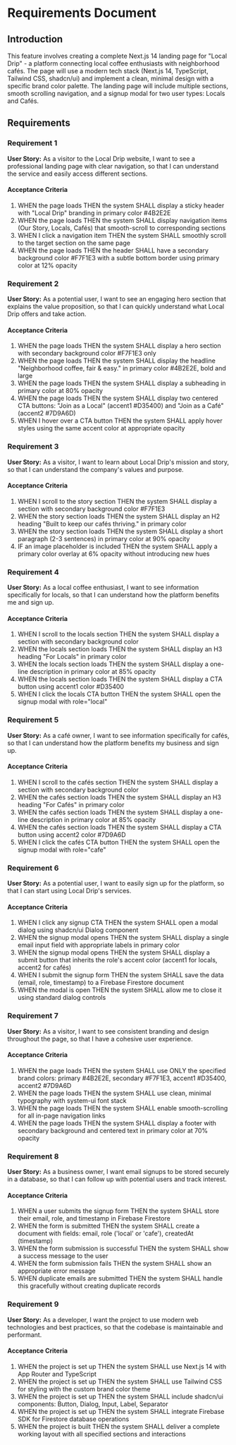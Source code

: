# Requirements Document

## Introduction

This feature involves creating a complete Next.js 14 landing page for "Local Drip" - a platform connecting local coffee enthusiasts with neighborhood cafés. The page will use a modern tech stack (Next.js 14, TypeScript, Tailwind CSS, shadcn/ui) and implement a clean, minimal design with a specific brand color palette. The landing page will include multiple sections, smooth scrolling navigation, and a signup modal for two user types: Locals and Cafés.

## Requirements

### Requirement 1

**User Story:** As a visitor to the Local Drip website, I want to see a professional landing page with clear navigation, so that I can understand the service and easily access different sections.

#### Acceptance Criteria

1. WHEN the page loads THEN the system SHALL display a sticky header with "Local Drip" branding in primary color #4B2E2E
2. WHEN the page loads THEN the system SHALL display navigation items (Our Story, Locals, Cafés) that smooth-scroll to corresponding sections
3. WHEN I click a navigation item THEN the system SHALL smoothly scroll to the target section on the same page
4. WHEN the page loads THEN the header SHALL have a secondary background color #F7F1E3 with a subtle bottom border using primary color at 12% opacity

### Requirement 2

**User Story:** As a potential user, I want to see an engaging hero section that explains the value proposition, so that I can quickly understand what Local Drip offers and take action.

#### Acceptance Criteria

1. WHEN the page loads THEN the system SHALL display a hero section with secondary background color #F7F1E3 only
2. WHEN the page loads THEN the system SHALL display the headline "Neighborhood coffee, fair & easy." in primary color #4B2E2E, bold and large
3. WHEN the page loads THEN the system SHALL display a subheading in primary color at 80% opacity
4. WHEN the page loads THEN the system SHALL display two centered CTA buttons: "Join as a Local" (accent1 #D35400) and "Join as a Café" (accent2 #7D9A6D)
5. WHEN I hover over a CTA button THEN the system SHALL apply hover styles using the same accent color at appropriate opacity

### Requirement 3

**User Story:** As a visitor, I want to learn about Local Drip's mission and story, so that I can understand the company's values and purpose.

#### Acceptance Criteria

1. WHEN I scroll to the story section THEN the system SHALL display a section with secondary background color #F7F1E3
2. WHEN the story section loads THEN the system SHALL display an H2 heading "Built to keep our cafés thriving." in primary color
3. WHEN the story section loads THEN the system SHALL display a short paragraph (2-3 sentences) in primary color at 90% opacity
4. IF an image placeholder is included THEN the system SHALL apply a primary color overlay at 6% opacity without introducing new hues

### Requirement 4

**User Story:** As a local coffee enthusiast, I want to see information specifically for locals, so that I can understand how the platform benefits me and sign up.

#### Acceptance Criteria

1. WHEN I scroll to the locals section THEN the system SHALL display a section with secondary background color
2. WHEN the locals section loads THEN the system SHALL display an H3 heading "For Locals" in primary color
3. WHEN the locals section loads THEN the system SHALL display a one-line description in primary color at 85% opacity
4. WHEN the locals section loads THEN the system SHALL display a CTA button using accent1 color #D35400
5. WHEN I click the locals CTA button THEN the system SHALL open the signup modal with role="local"

### Requirement 5

**User Story:** As a café owner, I want to see information specifically for cafés, so that I can understand how the platform benefits my business and sign up.

#### Acceptance Criteria

1. WHEN I scroll to the cafés section THEN the system SHALL display a section with secondary background color
2. WHEN the cafés section loads THEN the system SHALL display an H3 heading "For Cafés" in primary color
3. WHEN the cafés section loads THEN the system SHALL display a one-line description in primary color at 85% opacity
4. WHEN the cafés section loads THEN the system SHALL display a CTA button using accent2 color #7D9A6D
5. WHEN I click the cafés CTA button THEN the system SHALL open the signup modal with role="cafe"

### Requirement 6

**User Story:** As a potential user, I want to easily sign up for the platform, so that I can start using Local Drip's services.

#### Acceptance Criteria

1. WHEN I click any signup CTA THEN the system SHALL open a modal dialog using shadcn/ui Dialog component
2. WHEN the signup modal opens THEN the system SHALL display a single email input field with appropriate labels in primary color
3. WHEN the signup modal opens THEN the system SHALL display a submit button that inherits the role's accent color (accent1 for locals, accent2 for cafés)
4. WHEN I submit the signup form THEN the system SHALL save the data (email, role, timestamp) to a Firebase Firestore document
5. WHEN the modal is open THEN the system SHALL allow me to close it using standard dialog controls

### Requirement 7

**User Story:** As a visitor, I want to see consistent branding and design throughout the page, so that I have a cohesive user experience.

#### Acceptance Criteria

1. WHEN the page loads THEN the system SHALL use ONLY the specified brand colors: primary #4B2E2E, secondary #F7F1E3, accent1 #D35400, accent2 #7D9A6D
2. WHEN the page loads THEN the system SHALL use clean, minimal typography with system-ui font stack
3. WHEN the page loads THEN the system SHALL enable smooth-scrolling for all in-page navigation links
4. WHEN the page loads THEN the system SHALL display a footer with secondary background and centered text in primary color at 70% opacity

### Requirement 8

**User Story:** As a business owner, I want email signups to be stored securely in a database, so that I can follow up with potential users and track interest.

#### Acceptance Criteria

1. WHEN a user submits the signup form THEN the system SHALL store their email, role, and timestamp in Firebase Firestore
2. WHEN the form is submitted THEN the system SHALL create a document with fields: email, role ('local' or 'cafe'), createdAt (timestamp)
3. WHEN the form submission is successful THEN the system SHALL show a success message to the user
4. WHEN the form submission fails THEN the system SHALL show an appropriate error message
5. WHEN duplicate emails are submitted THEN the system SHALL handle this gracefully without creating duplicate records

### Requirement 9

**User Story:** As a developer, I want the project to use modern web technologies and best practices, so that the codebase is maintainable and performant.

#### Acceptance Criteria

1. WHEN the project is set up THEN the system SHALL use Next.js 14 with App Router and TypeScript
2. WHEN the project is set up THEN the system SHALL use Tailwind CSS for styling with the custom brand color theme
3. WHEN the project is set up THEN the system SHALL include shadcn/ui components: Button, Dialog, Input, Label, Separator
4. WHEN the project is set up THEN the system SHALL integrate Firebase SDK for Firestore database operations
5. WHEN the project is built THEN the system SHALL deliver a complete working layout with all specified sections and interactions